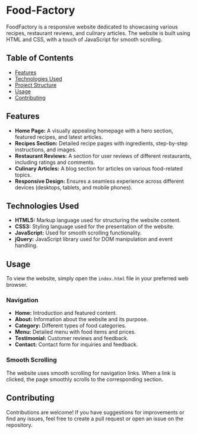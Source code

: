 # Food-Factory

FoodFactory is a responsive website dedicated to showcasing various recipes, restaurant reviews, and culinary articles. The website is built using HTML and CSS, with a touch of JavaScript for smooth scrolling.

## Table of Contents

- [Features](#features)
- [Technologies Used](#technologies-used)
- [Project Structure](#project-structure)
- [Usage](#usage)
- [Contributing](#contributing)

## Features

- **Home Page:** A visually appealing homepage with a hero section, featured recipes, and latest articles.
- **Recipes Section:** Detailed recipe pages with ingredients, step-by-step instructions, and images.
- **Restaurant Reviews:** A section for user reviews of different restaurants, including ratings and comments.
- **Culinary Articles:** A blog section for articles on various food-related topics.
- **Responsive Design:** Ensures a seamless experience across different devices (desktops, tablets, and mobile phones).

## Technologies Used

- **HTML5:** Markup language used for structuring the website content.
- **CSS3:** Styling language used for the presentation of the website.
- **JavaScript:** Used for smooth scrolling functionality.
- **jQuery:** JavaScript library used for DOM manipulation and event handling.

## Usage

To view the website, simply open the `index.html` file in your preferred web browser.

### Navigation

- **Home:** Introduction and featured content.
- **About:** Information about the website and its purpose.
- **Category:** Different types of food categories.
- **Menu:** Detailed menu with food items and prices.
- **Testimonial:** Customer reviews and feedback.
- **Contact:** Contact form for inquiries and feedback.

### Smooth Scrolling

The website uses smooth scrolling for navigation links. When a link is clicked, the page smoothly scrolls to the corresponding section.

## Contributing

Contributions are welcome! If you have suggestions for improvements or find any issues, feel free to create a pull request or open an issue on the repository.

